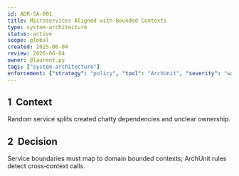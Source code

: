 ```yaml
---
id: ADR-SA-001
title: Microservices Aligned with Bounded Contexts
type: system-architecture
status: active
scope: global
created: 2025-06-04
review: 2026-06-04
owner: @laurent.py
tags: ["system-architecture"]
enforcement: {"strategy": "policy", "tool": "ArchUnit", "severity": "warning"}
---
```

## 1  Context
Random service splits created chatty dependencies and unclear ownership.

## 2  Decision
Service boundaries must map to domain bounded contexts; ArchUnit rules detect cross‑context calls.
